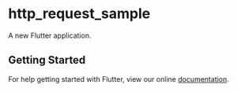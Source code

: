 # http_request_sample

A new Flutter application.

## Getting Started

For help getting started with Flutter, view our online
[documentation](https://flutter.io/).
